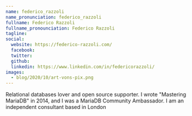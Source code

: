 ```yaml
---
name: federico_razzoli
name_pronunciation: federico_razzoli
fullname: Federico Razzoli
fullname_pronounciation: Federico Razzoli
tagline: 
social:
  website: https://federico-razzoli.com/
  facebook:
  twitter: 
  github: 
  linkedin: https://www.linkedin.com/in/federicorazzoli/
images:
  - blog/2020/10/art-vons-pix.png
---
```


Relational databases lover and open source supporter. I wrote "Mastering MariaDB" in 2014, and I was a MariaDB Community Ambassador. I am an independent consultant based in London